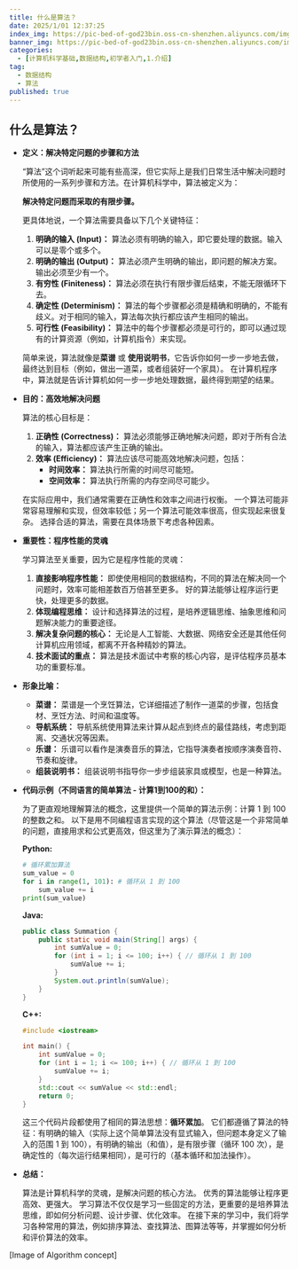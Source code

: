 ```yaml
---
title: 什么是算法？
date: 2025/1/01 12:37:25
index_img: https://pic-bed-of-god23bin.oss-cn-shenzhen.aliyuncs.com/img/202502201338383.jpg
banner_img: https://pic-bed-of-god23bin.oss-cn-shenzhen.aliyuncs.com/img/202502201338383.jpg
categories:
  - [计算机科学基础,数据结构,初学者入门,1.介绍]
tag:
  - 数据结构
  - 算法
published: true
---
```

## 什么是算法？

*   **定义：解决特定问题的步骤和方法**

    “算法”这个词听起来可能有些高深，但它实际上是我们日常生活中解决问题时所使用的一系列步骤和方法。在计算机科学中，算法被定义为：

    **解决特定问题而采取的有限步骤。**

    更具体地说，一个算法需要具备以下几个关键特征：

    1.  **明确的输入 (Input)：** 算法必须有明确的输入，即它要处理的数据。输入可以是零个或多个。
    2.  **明确的输出 (Output)：** 算法必须产生明确的输出，即问题的解决方案。输出必须至少有一个。
    3.  **有穷性 (Finiteness)：** 算法必须在执行有限步骤后结束，不能无限循环下去。
    4.  **确定性 (Determinism)：** 算法的每个步骤都必须是精确和明确的，不能有歧义。对于相同的输入，算法每次执行都应该产生相同的输出。
    5.  **可行性 (Feasibility)：** 算法中的每个步骤都必须是可行的，即可以通过现有的计算资源（例如，计算机指令）来实现。

    简单来说，算法就像是**菜谱** 或 **使用说明书**，它告诉你如何一步一步地去做，最终达到目标（例如，做出一道菜，或者组装好一个家具）。  在计算机程序中，算法就是告诉计算机如何一步一步地处理数据，最终得到期望的结果。

*   **目的：高效地解决问题**

    算法的核心目标是：

    1.  **正确性 (Correctness)：** 算法必须能够正确地解决问题，即对于所有合法的输入，算法都应该产生正确的输出。
    2.  **效率 (Efficiency)：**  算法应该尽可能高效地解决问题，包括：
        *   **时间效率：**  算法执行所需的时间尽可能短。
        *   **空间效率：**  算法执行所需的内存空间尽可能少。

    在实际应用中，我们通常需要在正确性和效率之间进行权衡。  一个算法可能非常容易理解和实现，但效率较低；另一个算法可能效率很高，但实现起来很复杂。  选择合适的算法，需要在具体场景下考虑各种因素。

*   **重要性：程序性能的灵魂**

    学习算法至关重要，因为它是程序性能的灵魂：

    1.  **直接影响程序性能：**  即使使用相同的数据结构，不同的算法在解决同一个问题时，效率可能相差数百万倍甚至更多。  好的算法能够让程序运行更快，处理更多的数据。
    2.  **体现编程思维：**  设计和选择算法的过程，是培养逻辑思维、抽象思维和问题解决能力的重要途径。
    3.  **解决复杂问题的核心：**  无论是人工智能、大数据、网络安全还是其他任何计算机应用领域，都离不开各种精妙的算法。
    4.  **技术面试的重点：**  算法是技术面试中考察的核心内容，是评估程序员基本功的重要标准。

*   **形象比喻：**

    *   **菜谱：**  菜谱是一个烹饪算法，它详细描述了制作一道菜的步骤，包括食材、烹饪方法、时间和温度等。
    *   **导航系统：**  导航系统使用算法来计算从起点到终点的最佳路线，考虑到距离、交通状况等因素。
    *   **乐谱：**  乐谱可以看作是演奏音乐的算法，它指导演奏者按顺序演奏音符、节奏和旋律。
    *   **组装说明书：**  组装说明书指导你一步步组装家具或模型，也是一种算法。

*   **代码示例（不同语言的简单算法 - 计算1到100的和）：**

    为了更直观地理解算法的概念，这里提供一个简单的算法示例：计算 1 到 100 的整数之和。  以下是用不同编程语言实现的这个算法（尽管这是一个非常简单的问题，直接用求和公式更高效，但这里为了演示算法的概念）：

    **Python:**

    ```python
    # 循环累加算法
    sum_value = 0
    for i in range(1, 101): # 循环从 1 到 100
        sum_value += i
    print(sum_value)
    ```

    **Java:**

    ```java
    public class Summation {
        public static void main(String[] args) {
            int sumValue = 0;
            for (int i = 1; i <= 100; i++) { // 循环从 1 到 100
                sumValue += i;
            }
            System.out.println(sumValue);
        }
    }
    ```

    **C++:**

    ```c++
    #include <iostream>

    int main() {
        int sumValue = 0;
        for (int i = 1; i <= 100; i++) { // 循环从 1 到 100
            sumValue += i;
        }
        std::cout << sumValue << std::endl;
        return 0;
    }
    ```

    这三个代码片段都使用了相同的算法思想：**循环累加**。  它们都遵循了算法的特征：有明确的输入（实际上这个简单算法没有显式输入，但问题本身定义了输入的范围 1 到 100），有明确的输出（和值），是有限步骤（循环 100 次），是确定性的（每次运行结果相同），是可行的（基本循环和加法操作）。

*   **总结：**

    算法是计算机科学的灵魂，是解决问题的核心方法。  优秀的算法能够让程序更高效、更强大。  学习算法不仅仅是学习一些固定的方法，更重要的是培养算法思维，即如何分析问题、设计步骤、优化效率。  在接下来的学习中，我们将学习各种常用的算法，例如排序算法、查找算法、图算法等等，并掌握如何分析和评价算法的效率。

[Image of Algorithm concept]